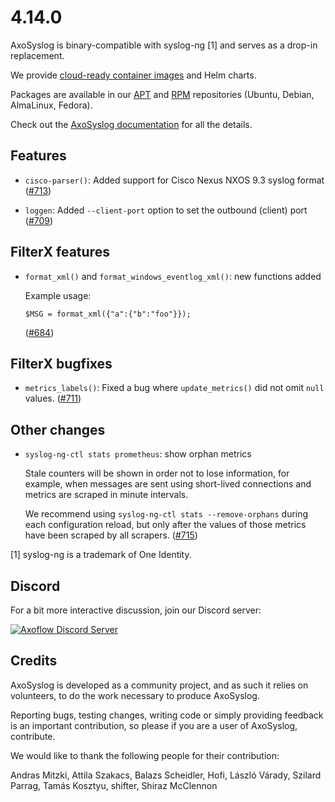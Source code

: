 4.14.0
======

AxoSyslog is binary-compatible with syslog-ng [1] and serves as a drop-in replacement.

We provide [cloud-ready container images](https://github.com/axoflow/axosyslog/#container-images) and Helm charts.

Packages are available in our [APT](https://github.com/axoflow/axosyslog/#deb-packages) and [RPM](https://github.com/axoflow/axosyslog/#rpm-packages) repositories (Ubuntu, Debian, AlmaLinux, Fedora).

Check out the [AxoSyslog documentation](https://axoflow.com/docs/axosyslog-core/) for all the details.

## Features

  * `cisco-parser()`: Added support for Cisco Nexus NXOS 9.3 syslog format
    ([#713](https://github.com/axoflow/axosyslog/pull/713))

  * `loggen`: Added `--client-port` option to set the outbound (client) port
    ([#709](https://github.com/axoflow/axosyslog/pull/709))


## FilterX features

  * `format_xml()` and `format_windows_eventlog_xml()`: new functions added

    Example usage:
    ```
    $MSG = format_xml({"a":{"b":"foo"}});
    ```
    ([#684](https://github.com/axoflow/axosyslog/pull/684))


## FilterX bugfixes

  * `metrics_labels()`: Fixed a bug where `update_metrics()` did not omit `null` values.
    ([#711](https://github.com/axoflow/axosyslog/pull/711))


## Other changes

  * `syslog-ng-ctl stats prometheus`: show orphan metrics

    Stale counters will be shown in order not to lose information, for example,
    when messages are sent using short-lived connections and metrics are scraped in
    minute intervals.

    We recommend using `syslog-ng-ctl stats --remove-orphans` during each configuration reload,
    but only after the values of those metrics have been scraped by all scrapers.
    ([#715](https://github.com/axoflow/axosyslog/pull/715))



[1] syslog-ng is a trademark of One Identity.

## Discord

For a bit more interactive discussion, join our Discord server:

[![Axoflow Discord Server](https://discordapp.com/api/guilds/1082023686028148877/widget.png?style=banner2)](https://discord.gg/E65kP9aZGm)

## Credits

AxoSyslog is developed as a community project, and as such it relies
on volunteers, to do the work necessary to produce AxoSyslog.

Reporting bugs, testing changes, writing code or simply providing
feedback is an important contribution, so please if you are a user
of AxoSyslog, contribute.

We would like to thank the following people for their contribution:

Andras Mitzki, Attila Szakacs, Balazs Scheidler, Hofi, László Várady,
Szilard Parrag, Tamás Kosztyu, shifter, Shiraz McClennon
